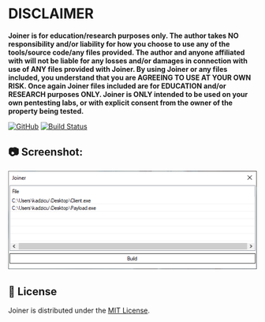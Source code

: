 # DISCLAIMER
**Joiner is for education/research purposes only. The author takes NO responsibility and/or liability for how you choose to use any of the tools/source code/any files provided.
 The author and anyone affiliated with will not be liable for any losses and/or damages in connection with use of ANY files provided with Joiner.
 By using Joiner or any files included, you understand that you are AGREEING TO USE AT YOUR OWN RISK. Once again Joiner files included are for EDUCATION and/or RESEARCH purposes ONLY.
 Joiner is ONLY intended to be used on your own pentesting labs, or with explicit consent from the owner of the property being tested.** 

[![GitHub](https://img.shields.io/github/license/kadzicuh/Joiner)](LICENSE)
[![Build Status](https://dev.azure.com/kadzicuh/Joiner/_apis/build/status/kadzicuh.Joiner?branchName=main)](https://dev.azure.com/kadzicuh/Joiner/_build/latest?definitionId=12&branchName=main)

 ## 📷 Screenshot:
![Screenshot](Screenshot.png)

## 📃 License
Joiner is distributed under the [MIT License](LICENSE).
